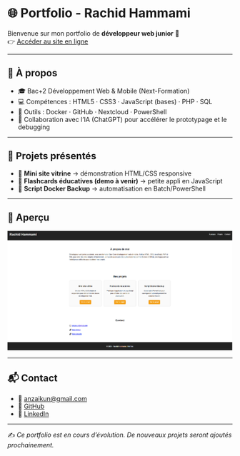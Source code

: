 # 🌐 Portfolio - Rachid Hammami

Bienvenue sur mon portfolio de **développeur web junior** 🚀  
👉 [Accéder au site en ligne](https://anzaisensei.github.io/portfolio)

---

## 👤 À propos
- 🎓 Bac+2 Développement Web & Mobile (Next-Formation)  
- 💻 Compétences : HTML5 · CSS3 · JavaScript (bases) · PHP · SQL  
- 🐳 Outils : Docker · GitHub · Nextcloud · PowerShell  
- 🤝 Collaboration avec l’IA (ChatGPT) pour accélérer le prototypage et le debugging  

---

## 📂 Projets présentés
- 🔹 **Mini site vitrine** → démonstration HTML/CSS responsive  
- 🔹 **Flashcards éducatives (demo à venir)** → petite appli en JavaScript  
- 🔹 **Script Docker Backup** → automatisation en Batch/PowerShell  

---

## 📸 Aperçu
![Aperçu du portfolio](screenshot.png)

---

## 📬 Contact
- 📧 [anzaikun@gmail.com](mailto:anzaikun@gmail.com)  
- 🔗 [GitHub](https://github.com/tonpseudo)  
- 🔗 [LinkedIn](https://linkedin.com/in/tonpseudo)  

---
✍️ *Ce portfolio est en cours d’évolution. De nouveaux projets seront ajoutés prochainement.*
